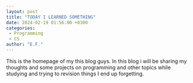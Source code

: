 ```yaml
---
layout: post
title: "TODAY I LEARNED SOMETHING"
date: 2024-02-19 01:56:00 +0300
categories: 
 - Programming
 - CS 
author: "E.F."
---
```

    
This is the homepage of my this blog guys. In this blog i will be sharing my thoughts and some projects on programming and other topics while studying and trying to revision things I end up forgetting.

